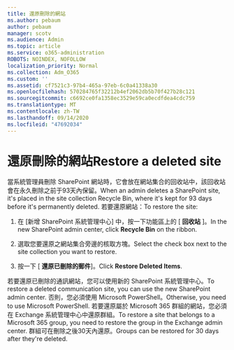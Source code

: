 ```yaml
---
title: 還原刪除的網站
ms.author: pebaum
author: pebaum
manager: scotv
ms.audience: Admin
ms.topic: article
ms.service: o365-administration
ROBOTS: NOINDEX, NOFOLLOW
localization_priority: Normal
ms.collection: Adm_O365
ms.custom: ''
ms.assetid: cf7521c3-97b4-465a-97eb-6c0a41338a30
ms.openlocfilehash: 570284765f32212b4ef2062db5b70f427b28c121
ms.sourcegitcommit: c6692ce0fa1358ec3529e59ca0ecdfdea4cdc759
ms.translationtype: MT
ms.contentlocale: zh-TW
ms.lasthandoff: 09/14/2020
ms.locfileid: "47692034"
---
```

# <a name="restore-a-deleted-site"></a><span data-ttu-id="a61ae-102">還原刪除的網站</span><span class="sxs-lookup"><span data-stu-id="a61ae-102">Restore a deleted site</span></span>

<span data-ttu-id="a61ae-103">當系統管理員刪除 SharePoint 網站時，它會放在網站集合的回收站中，該回收站會在永久刪除之前于93天內保留。</span><span class="sxs-lookup"><span data-stu-id="a61ae-103">When an admin deletes a SharePoint site, it's placed in the site collection Recycle Bin, where it's kept for 93 days before it's permanently deleted.</span></span> <span data-ttu-id="a61ae-104">若要還原網站：</span><span class="sxs-lookup"><span data-stu-id="a61ae-104">To restore the site:</span></span>
  
1. <span data-ttu-id="a61ae-105">在 [新增 SharePoint 系統管理中心] 中，按一下功能區上的 [ **回收站** ]。</span><span class="sxs-lookup"><span data-stu-id="a61ae-105">In the new SharePoint admin center, click **Recycle Bin** on the ribbon.</span></span> 
    
2. <span data-ttu-id="a61ae-106">選取您要還原之網站集合旁邊的核取方塊。</span><span class="sxs-lookup"><span data-stu-id="a61ae-106">Select the check box next to the site collection you want to restore.</span></span>
    
3. <span data-ttu-id="a61ae-107">按一下 [ **還原已刪除的郵件**]。</span><span class="sxs-lookup"><span data-stu-id="a61ae-107">Click **Restore Deleted Items**.</span></span>
    
<span data-ttu-id="a61ae-108">若要還原已刪除的通訊網站，您可以使用新的 SharePoint 系統管理中心。</span><span class="sxs-lookup"><span data-stu-id="a61ae-108">To restore a deleted communication site, you can use the new SharePoint admin center.</span></span> <span data-ttu-id="a61ae-109">否則，您必須使用 Microsoft PowerShell。</span><span class="sxs-lookup"><span data-stu-id="a61ae-109">Otherwise, you need to use Microsoft PowerShell.</span></span> <span data-ttu-id="a61ae-110">若要還原屬於 Microsoft 365 群組的網站，您必須在 Exchange 系統管理中心中還原群組。</span><span class="sxs-lookup"><span data-stu-id="a61ae-110">To restore a site that belongs to a Microsoft 365 group, you need to restore the group in the Exchange admin center.</span></span> <span data-ttu-id="a61ae-111">群組可在刪除之後30天內還原。</span><span class="sxs-lookup"><span data-stu-id="a61ae-111">Groups can be restored for 30 days after they're deleted.</span></span>
  

